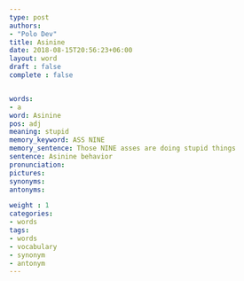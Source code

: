 ```yaml
---
type: post
authors:
- "Polo Dev"
title: Asinine
date: 2018-08-15T20:56:23+06:00
layout: word
draft : false
complete : false


words:
- a
word: Asinine
pos: adj
meaning: stupid
memory_keyword: ASS NINE
memory_sentence: Those NINE asses are doing stupid things
sentence: Asinine behavior
pronunciation:
pictures:
synonyms:
antonyms:

weight : 1
categories:
- words
tags:
- words
- vocabulary
- synonym
- antonym
---
```

